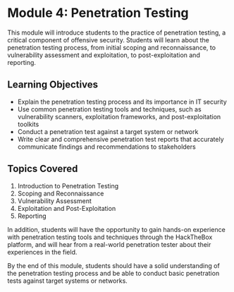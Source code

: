 # Module 4: Penetration Testing

This module will introduce students to the practice of penetration testing, a critical component of offensive security. Students will learn about the penetration testing process, from initial scoping and reconnaissance, to vulnerability assessment and exploitation, to post-exploitation and reporting.

## Learning Objectives

- Explain the penetration testing process and its importance in IT security
- Use common penetration testing tools and techniques, such as vulnerability scanners, exploitation frameworks, and post-exploitation toolkits
- Conduct a penetration test against a target system or network
- Write clear and comprehensive penetration test reports that accurately communicate findings and recommendations to stakeholders

## Topics Covered

1. Introduction to Penetration Testing
2. Scoping and Reconnaissance
3. Vulnerability Assessment
4. Exploitation and Post-Exploitation
5. Reporting

In addition, students will have the opportunity to gain hands-on experience with penetration testing tools and techniques through the HackTheBox platform, and will hear from a real-world penetration tester about their experiences in the field.

By the end of this module, students should have a solid understanding of the penetration testing process and be able to conduct basic penetration tests against target systems or networks. 
